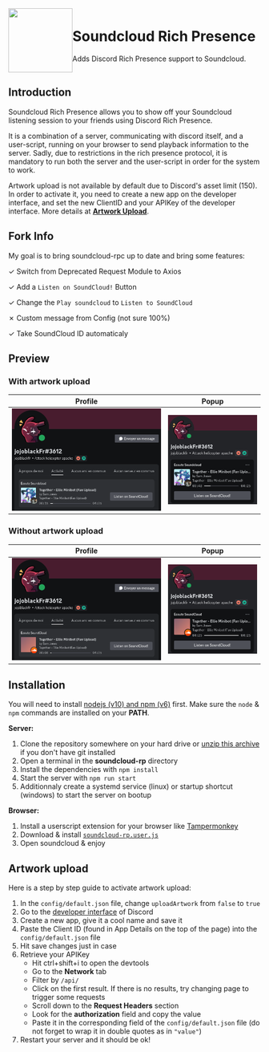 <img src="assets/default.png?raw=true" width="128" height="128" align="left">
<h1>Soundcloud Rich Presence</h1>
Adds Discord Rich Presence support to Soundcloud.
<br><br>

## Introduction

Soundcloud Rich Presence allows you to show off your Soundcloud listening session to your friends using Discord Rich Presence. 

It is a combination of a server, communicating with discord itself, and a user-script, running on your browser to send playback information to the server. Sadly, due to restrictions in the rich presence protocol, it is mandatory to run both the server and the user-script in order for the system to work.

Artwork upload is not available by default due to Discord's asset limit (150). In order to activate it, you need to create a new app on the developer interface, and set the new ClientID and your APIKey of the developer interface. More details at **[Artwork Upload](#artwork-upload)**.

## Fork Info

My goal is to bring soundcloud-rpc up to date and bring some features:

✓ Switch from Deprecated Request Module to Axios

✓ Add a `Listen on SoundCloud!` Button

✓ Change the `Play soundcloud` to `Listen to SoundCloud`

✗ Custom message from Config (not sure 100%)

✓ Take SoundCloud ID automaticaly

## Preview

### With artwork upload

| Profile | Popup |
| ------ | ----- |
| ![](doc/preview-artwork-profile.png?raw=true) | ![](doc/preview-artwork-popup.png?raw=true) |

### Without artwork upload

| Profile | Popup |
| ------ | ----- |
| ![](doc/preview-no-artwork-profile.png?raw=true) | ![](doc/preview-no-artwork-popup.png?raw=true) |

## Installation

You will need to install [nodejs (v10) and npm (v6)](https://nodejs.org/en/download/current/) first. Make sure the `node` & `npm` commands are installed on your **PATH**.

**Server:**
1. Clone the repository somewhere on your hard drive or [unzip this archive](https://github.com/demaisj/soundcloud-rp/archive/master.zip) if you don't have git installed
2. Open a terminal in the **soundcloud-rp** directory
3. Install the dependencies with `npm install`
4. Start the server with `npm run start`
5. Additionnaly create a systemd service (linux) or startup shortcut (windows) to start the server on bootup

**Browser:**
1. Install a userscript extension for your browser like [Tampermonkey](https://tampermonkey.net/)
2. Download & install [`soundcloud-rp.user.js`](soundcloud-rp.user.js?raw=true)
3. Open soundcloud & enjoy

## Artwork upload

Here is a step by step guide to activate artwork upload:
1. In the `config/default.json` file, change `uploadArtwork` from `false` to `true`
2. Go to the [developer interface](https://discordapp.com/developers/applications/me) of Discord
3. Create a new app, give it a cool name and save it
4. Paste the Client ID (found in App Details on the top of the page) into the `config/default.json` file
5. Hit save changes just in case
6. Retrieve your APIKey
   - Hit ctrl+shift+i to open the devtools
   - Go to the **Network** tab
   - Filter by `/api/`
   - Click on the first result. If there is no results, try changing page to trigger some requests
   - Scroll down to the **Request Headers** section
   - Look for the **authorization** field and copy the value
   - Paste it in the corresponding field of the `config/default.json` file (do not forget to wrap it in double quotes as in `"value"`)
7. Restart your server and it should be ok!
